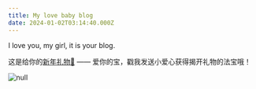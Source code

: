 ```yaml
---
title: My love baby blog
date: 2024-01-02T03:14:40.000Z
---
```

I﻿ love you, my girl, it is your blog.

这是给你的[新年礼物🎁](https://fancy-cat-f708b4.netlify.app/admin) —— 爱你的宝，戳我发送小爱心获得揭开礼物的法宝哦！

![null](/images/wechatimg175.jpeg)
